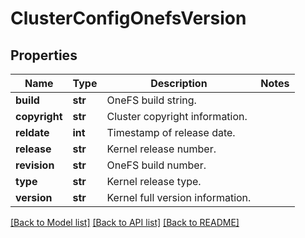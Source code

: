 # ClusterConfigOnefsVersion

## Properties
Name | Type | Description | Notes
------------ | ------------- | ------------- | -------------
**build** | **str** | OneFS build string. | 
**copyright** | **str** | Cluster copyright information. | 
**reldate** | **int** | Timestamp of release date. | 
**release** | **str** | Kernel release number. | 
**revision** | **str** | OneFS build number. | 
**type** | **str** | Kernel release type. | 
**version** | **str** | Kernel full version information. | 

[[Back to Model list]](../README.md#documentation-for-models) [[Back to API list]](../README.md#documentation-for-api-endpoints) [[Back to README]](../README.md)


